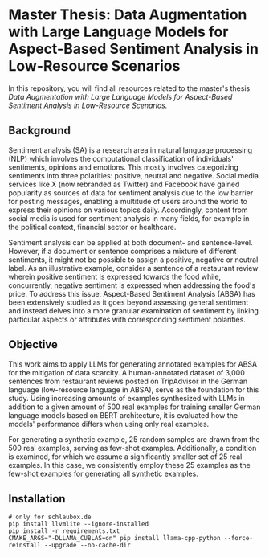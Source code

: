 # Master Thesis: Data Augmentation with Large Language Models for Aspect-Based Sentiment Analysis in Low-Resource Scenarios 

In this repository, you will find all resources related to the master's thesis *Data Augmentation with Large Language Models for Aspect-Based Sentiment Analysis in Low-Resource Scenarios.*

## Background

Sentiment analysis (SA) is a research area in natural language processing (NLP) which involves the computational classification of individuals' sentiments, opinions and emotions. This mostly involves categorizing sentiments into three polarities: positive, neutral and negative. Social media services like X (now rebranded as Twitter) and Facebook have gained popularity as sources of data for sentiment analysis due to the low barrier for posting messages, enabling a multitude of users around the world to express their opinions on various topics daily. Accordingly, content from social media is used for sentiment analysis in many fields, for example in the political context, financial sector or healthcare.

Sentiment analysis can be applied at both document- and sentence-level. However, if a document or sentence comprises a mixture of different sentiments, it might not be possible to assign a positive, negative or neutral label. As an illustrative example, consider a sentence of a restaurant review wherein positive sentiment is expressed towards the food while, concurrently, negative sentiment is expressed when addressing the food's price. To address this issue, Aspect-Based Sentiment Analysis (ABSA) has been extensively studied as it goes beyond assessing general sentiment and instead delves into a more granular examination of sentiment by linking particular aspects or attributes with corresponding sentiment polarities.

## Objective

This work aims to apply LLMs for generating annotated examples for ABSA for the mitigation of data scarcity. A human-annotated dataset of 3,000 sentences from restaurant reviews posted on TripAdvisor in the German language (low-resource language in ABSA), serve as the foundation for this study. Using increasing amounts of examples synthesized with LLMs in addition to a given amount of 500 real examples for training smaller German language models based on BERT architecture, it is evaluated how the models' performance differs when using only real examples. 

For generating a synthetic example, 25 random samples are drawn from the 500 real examples, serving as few-shot examples. Additionally, a condition is examined, for which we assume a significantly smaller set of 25 real examples. In this case, we consistently employ these 25 examples as the few-shot examples for generating all synthetic examples.

## Installation


```
# only for schlaubox.de
pip install llvmlite --ignore-installed
pip install -r requirements.txt
CMAKE_ARGS="-DLLAMA_CUBLAS=on" pip install llama-cpp-python --force-reinstall --upgrade --no-cache-dir
```
